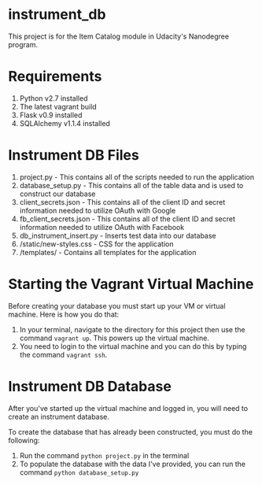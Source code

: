 # instrument_db
This project is for the Item Catalog module in Udacity's Nanodegree program.

# Requirements

1. Python v2.7 installed
2. The latest vagrant build
3. Flask v0.9 installed
4. SQLAlchemy v1.1.4 installed

# Instrument DB Files

1. project.py - This contains all of the scripts needed to run the application
2. database_setup.py - This contains all of the table data and is used to construct our database
3. client_secrets.json - This contains all of the client ID and secret information needed to utilize OAuth with Google
4. fb_client_secrets.json - This contains all of the client ID and secret information needed to utilize OAuth with Facebook
5. db_instrument_insert.py - Inserts test data into our database
6. /static/new-styles.css - CSS for the application
7. /templates/ - Contains all templates for the application

# Starting the Vagrant Virtual Machine

Before creating your database you must start up your VM or virtual machine. Here is how you do that:

1. In your terminal, navigate to the directory for this project then use the command ```vagrant up```. This powers up the virtual machine.
2. You need to login to the virtual machine and you can do this by typing the command ```vagrant ssh```.

# Instrument DB Database

After you've started up the virtual machine and logged in, you will need to create an instrument database.

To create the database that has already been constructed, you must do the following:

1. Run the command ```python project.py``` in the terminal
2. To populate the database with the data I've provided, you can run the command ```python database_setup.py```
